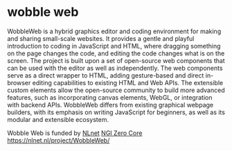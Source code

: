 # wobble web

WobbleWeb is a hybrid graphics editor and coding environment for making and sharing small-scale websites. It provides a gentle and playful introduction to coding in JavaScript and HTML, where dragging something on the page changes the code, and editing the code changes what is on the screen. The project is built upon a set of open-source web components that can be used with the editor as well as independently. The web components serve as a direct wrapper to HTML, adding gesture-based and direct in-browser editing capabilities to existing HTML and Web APIs. The extensible custom elements allow the open-source community to build more advanced features, such as incorporating canvas elements, WebGL, or integration with backend APIs. WobbleWeb differs from existing graphical webpage builders, with its emphasis on writing JavaScript for beginners, as well as its modular and extensible ecosystem.

Wobble Web is funded by [NLnet](https://nlnet.nl) [NGI Zero Core](https://nlnet.nl/core/)
https://nlnet.nl/project/WobbleWeb/